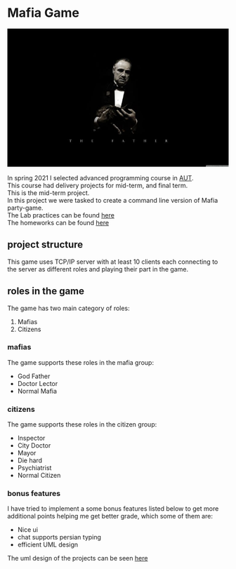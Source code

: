 # Mafia Game

![Mafia_wallpaper](god_father_wallpaper.jpeg)

In spring 2021 I selected advanced programming course in [AUT](https://aut.ac.ir).<br>
This course had delivery projects for mid-term, and final term.<br>
This is the mid-term project.<br>
In this project we were tasked to create a command line version of Mafia party-game.<br>
The Lab practices can be found [here](https://github.com/Noisyboy-9/java_lab) <br>
The homeworks can be found [here](https://github.com/Noisyboy-9/mafia_game) <br>

## project structure

This game uses TCP/IP server with at least 10 clients each connecting to the server as different roles and playing their
part in the game.

## roles in the game

The game has two main category of roles:

1. Mafias
2. Citizens

### mafias

The game supports these roles in the mafia group:

- God Father 
- Doctor Lector 
- Normal Mafia 

### citizens

The game supports these roles in the citizen group:

- Inspector
- City Doctor
- Mayor
- Die hard
- Psychiatrist
- Normal Citizen

### bonus features

I have tried to implement a some bonus features listed below to get more additional points helping me get better grade,
which some of them are:

- Nice ui
- chat supports persian typing
- efficient UML design

The uml design of the projects can be
seen [here](https://drive.google.com/file/d/1pTdG8LWaKUNOZtUQBmiXLnBXyITGuU2s/view?usp=sharing) 

